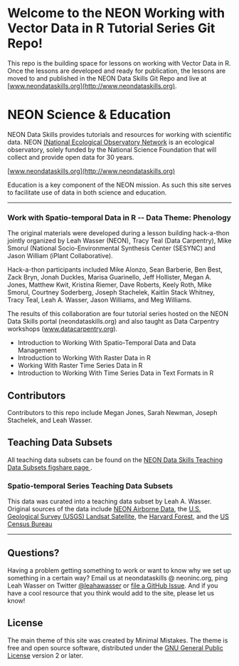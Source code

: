 # Welcome to the NEON Working with Vector Data in R Tutorial Series Git Repo!
This repo is the building space for lessons on working with Vector Data in R.
Once the lessons are developed and ready for publication, the lessons are moved
to and published in the NEON Data Skills Git Repo and live at
[www.neondataskills.org](http://www.neondataskills.org). 

# NEON Science & Education
NEON Data Skills provides tutorials and resources for working with scientific
data. NEON 
[(National Ecological Observatory Network](http://www.neonscience.org]) 
is an ecological observatory, solely funded by the National Science Foundation 
that will collect and provide open data for 30 years. 

[www.neondataskills.org](http://www.neondataskills.org)

Education is a key component of the NEON mission. As such this site serves to 
facilitate use of data in both science and education.

---

### Work with Spatio-temporal Data in R -- Data Theme: Phenology
The original materials were developed during a lesson building hack-a-thon 
jointly organized by Leah Wasser (NEON), Tracy Teal (Data Carpentry), Mike 
Smorul (National Socio-Environmental Synthesis Center (SESYNC) and Jason William
(iPlant Collaborative). 

Hack-a-thon participants included Mike Alonzo, Sean Barberie, Ben Best, 
Zack Bryn, Jonah Duckles, Marisa Guarinello, Jeff Hollister, Megan A. Jones, 
Matthew Kwit, Kristina Riemer, Dave Roberts, Keely Roth, Mike Smorul, 
Courtney Soderberg, Joseph Stachelek, Kaitlin Stack Whitney, Tracy Teal, 
Leah A. Wasser, Jason Williams, and Meg Williams.

The results of this collaboration are four tutorial 
series hosted on the NEON Data Skills portal (neondataskills.org) and also 
taught as Data Carpentry workshops (www.datacarpentry.org).  

* Introduction to Working With Spatio-Temporal Data and Data Management
* Introduction to Working With Raster Data in R
* Working With Raster Time Series Data in R
* Introduction to Working With Time Series Data in Text Formats in R

## Contributors
Contributors to this repo include Megan Jones, Sarah Newman, Joseph Stachelek, 
and Leah Wasser.

## Teaching Data Subsets
All teaching data subsets can be found on the 
<a href="https://figshare.com/authors/NEON_Data_Skills_Teaching_Data_Subsets/834136" target="_blank"> NEON Data Skills Teaching Data Subsets figshare page </a>. 

### Spatio-temporal Series Teaching Data Subsets
This data was curated into a teaching data subset by Leah A. Wasser. Original
sources of the data include
<a href="http://www.neoninc.org/data-resources/get-data/airborne-data" target="_blank"> NEON Airborne Data</a>,
the <a href="http://landsat.usgs.gov" target="_blank" > U.S. Geological Survey (USGS) Landsat Satellite</a>, 
the <a href="http://harvardforest.fas.harvard.edu/" target="_blank">Harvard Forest</a>,
and the <a href="https://www.census.gov/geo/maps-data/data/tiger-cart-boundary.html" target="_blank">US Census Bureau</a> 

---

## Questions?
Having a problem getting something to work or want to know why we set up 
something in a certain way? Email us at neondataskills @ neoninc.org, 
ping Leah Wasser on Twitter 
[@leahawasser](http://twitter.com/leahawasser) 
or 
[file a GitHub Issue](https://github.com/NEONInclwasser/NEON-Data-Skills/issues).
And if you have a cool resource that you think would add to the site, please let
us know!

## License
The main theme of this site was created by Minimal Mistakes. The theme is free 
and open source software, distributed under the 
[GNU General Public License](http://mmistakes.github.io/minimal-mistakes/LICENSE) 
version 2 or later.


